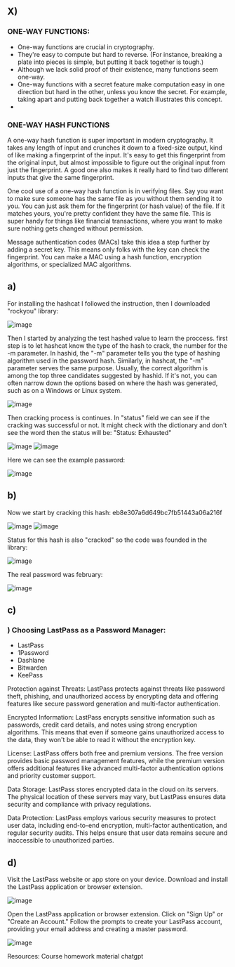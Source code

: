 ## X)

### ONE-WAY FUNCTIONS:

- One-way functions are crucial in cryptography.
- They're easy to compute but hard to reverse. (For instance, breaking a plate into pieces is simple, but putting it back together is tough.)
-  Although we lack solid proof of their existence, many functions seem one-way.
- One-way functions with a secret feature make computation easy in one direction but hard in the other, unless you know the secret. For example, taking apart and putting back together a watch illustrates this concept.
- 
### ONE-WAY HASH FUNCTIONS

A one-way hash function is super important in modern cryptography. It takes any length of input and crunches it down to a fixed-size output, kind of like making a fingerprint of the input. It's easy to get this fingerprint from the original input, but almost impossible to figure out the original input from just the fingerprint. A good one also makes it really hard to find two different inputs that give the same fingerprint.

One cool use of a one-way hash function is in verifying files. Say you want to make sure someone has the same file as you without them sending it to you. You can just ask them for the fingerprint (or hash value) of the file. If it matches yours, you're pretty confident they have the same file. This is super handy for things like financial transactions, where you want to make sure nothing gets changed without permission.

Message authentication codes (MACs) take this idea a step further by adding a secret key. This means only folks with the key can check the fingerprint. You can make a MAC using a hash function, encryption algorithms, or specialized MAC algorithms.

## a)
For installing the hashcat I followed the instruction, then I downloaded "rockyou" library:

![image](https://github.com/KianaMo/Information-security-HW/assets/103313085/751a493c-cb9a-4faa-922e-d83eb0a6777d)

Then I started by analyzing the test hashed value to learn the proccess. first step is to let hashcat know the type of the hash to crack, the number for the -m parameter. In hashid, the "-m" parameter tells you the type of hashing algorithm used in the password hash. Similarly, in hashcat, the "-m" parameter serves the same purpose. Usually, the correct algorithm is among the top three candidates suggested by hashid. If it's not, you can often narrow down the options based on where the hash was generated, such as on a Windows or Linux system.

![image](https://github.com/KianaMo/Information-security-HW/assets/103313085/10039d43-c45d-4f79-8c12-0264cea06fb4)

Then cracking process is continues. In "status" field we can see if the cracking was successful or not. It might check with the dictionary and don't see the word then the status will be: "Status: Exhausted"

![image](https://github.com/KianaMo/Information-security-HW/assets/103313085/4930c8fd-4f2d-4b4d-8534-2f3cd754904f)
![image](https://github.com/KianaMo/Information-security-HW/assets/103313085/7b3a5d03-4405-46b0-8693-14590cec6e73)

Here we can see the example password: 

![image](https://github.com/KianaMo/Information-security-HW/assets/103313085/24ab1ddf-4f60-4f4a-a32a-d6e6b1a0713c)

## b) 
Now we start by cracking this hash: eb8e307a6d649bc7fb51443a06a216f

![image](https://github.com/KianaMo/Information-security-HW/assets/103313085/f28f78a6-9208-4af8-991d-275e2a80e0f7)
![image](https://github.com/KianaMo/Information-security-HW/assets/103313085/8794e435-a891-43d4-adf6-4f80caf80843)

Status for this hash is also "cracked" so the code was founded in the library: 

![image](https://github.com/KianaMo/Information-security-HW/assets/103313085/ad2ff21d-77ca-4064-b80d-4294b9ea6ced)

The real password was february:

![image](https://github.com/KianaMo/Information-security-HW/assets/103313085/616c9f00-549b-4930-a108-207a384df416)

## c)
### ) Choosing LastPass as a Password Manager:

- LastPass
- 1Password
- Dashlane
- Bitwarden
- KeePass

Protection against Threats: LastPass protects against threats like password theft, phishing, and unauthorized access by encrypting data and offering features like secure password generation and multi-factor authentication.

Encrypted Information: LastPass encrypts sensitive information such as passwords, credit card details, and notes using strong encryption algorithms. This means that even if someone gains unauthorized access to the data, they won't be able to read it without the encryption key.

License: LastPass offers both free and premium versions. The free version provides basic password management features, while the premium version offers additional features like advanced multi-factor authentication options and priority customer support.

Data Storage: LastPass stores encrypted data in the cloud on its servers. The physical location of these servers may vary, but LastPass ensures data security and compliance with privacy regulations.

Data Protection: LastPass employs various security measures to protect user data, including end-to-end encryption, multi-factor authentication, and regular security audits. This helps ensure that user data remains secure and inaccessible to unauthorized parties.

## d)
Visit the LastPass website or app store on your device. Download and install the LastPass application or browser extension.

![image](https://github.com/KianaMo/Information-security-HW/assets/103313085/f4b28d1f-dc17-4776-9617-6bdd8b79b8ed)

Open the LastPass application or browser extension. Click on "Sign Up" or "Create an Account." Follow the prompts to create your LastPass account, providing your email address and creating a master password.

![image](https://github.com/KianaMo/Information-security-HW/assets/103313085/882fbe1c-50c7-4e99-852a-325d117bcb6d)











Resources:
Course homework material
chatgpt










